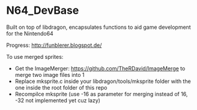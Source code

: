 # N64_DevBase
Built on top of libdragon, encapsulates functions to aid game development for the Nintendo64

Progress: http://funblerer.blogspot.de/

To use merged sprites:
- Get the ImageMerger: https://github.com/TheRDavid/ImageMerge to merge two image files into 1
- Replace mksprite.c inside your libdragon/tools/mksprite folder with the one inside the root folder of this repo
- Recompilce mksprite (use -16 as parameter for merging instead of 16, -32 not implemented yet cuz lazy)
